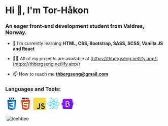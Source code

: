 <h1>Hi 👋, I'm Tor-Håkon</h1>
<h3>An eager front-end development student from Valdres, Norway.</h3>

- 🌱 I’m currently learning **HTML, CSS, Bootstrap, SASS, SCSS, Vanilla JS and React**

- 👨‍💻 All of my projects are available at [https://thbergseng.netlify.app/](https://thbergseng.netlify.app/)

- 📫 How to reach me **thbergseng@gmail.com**

<h3 align="left">Languages and Tools:</h3>
<p align="left"> 
  <img src="https://raw.githubusercontent.com/devicons/devicon/master/icons/css3/css3-original-wordmark.svg" alt="css3" width="40" height="40"/> 
  <img src="https://raw.githubusercontent.com/devicons/devicon/master/icons/html5/html5-original-wordmark.svg" alt="html5" width="40" height="40"/> 
  <img src="https://raw.githubusercontent.com/devicons/devicon/master/icons/javascript/javascript-original.svg" alt="javascript" width="40" height="40"/> 
  <img src="https://raw.githubusercontent.com/devicons/devicon/master/icons/react/react-original.svg" alt="react" width="40" height="40"/> 
  <img src="https://raw.githubusercontent.com/devicons/devicon/master/icons/bootstrap/bootstrap-original.svg" alt="bootstrap" width="40" height="40"/> 
</p>

<p>&nbsp;<img align="center" src="https://github-readme-stats.vercel.app/api?username=teehbee&show_icons=true&locale=en" alt="teehbee" /></p>

